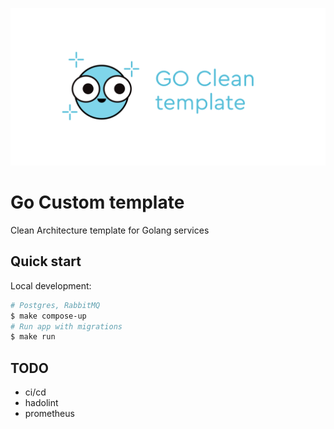 ![Go Clean Template](docs/img/logo.svg)

# Go Custom template

Clean Architecture template for Golang services

## Quick start
Local development:
```sh
# Postgres, RabbitMQ
$ make compose-up
# Run app with migrations
$ make run
```
## TODO
- ci/cd
- hadolint
- prometheus
